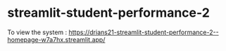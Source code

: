 # streamlit-student-performance-2

To view the system : https://drians21-streamlit-student-performance-2--homepage-w7a7hx.streamlit.app/
